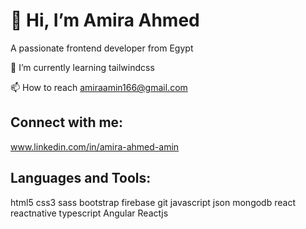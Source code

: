 # 👋 Hi, I’m Amira Ahmed 

 A passionate frontend developer from Egypt


🌱 I’m currently learning  tailwindcss

📫 How to reach amiraamin166@gmail.com

## Connect with me:
www.linkedin.com/in/amira-ahmed-amin

## Languages and Tools:
html5 css3 sass bootstrap firebase git  javascript json mongodb react reactnative  typescript Angular Reactjs
